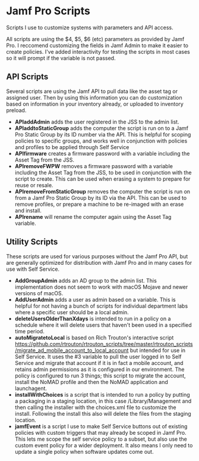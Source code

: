 # Jamf Pro Scripts
Scripts I use to customize systems with parameters and API access.

All scripts are using the $4, $5, $6 (etc) parameters as provided by Jamf Pro. I reccomend customizing the fields in Jamf Admin to make it easier to create policies. I've added interactivity for testing the scripts in most cases so it will prompt if the variable is not passed.

## API Scripts
Several scripts are using the Jamf API to pull data like the asset tag or assigned user. Then by using this information you can do customization based on information in your inventory already, or uploaded to inventory preload.
* **APIaddAdmin** adds the user registered in the JSS to the admin list.
* **APIaddtoStaticGroup** adds the computer the script is run on to a Jamf Pro Static Group by its ID number via the API. This is helpful for scoping policies to specific groups, and works well in conjunction with policies and profiles to be applied through Self Service
* **APIfirmware** creates a firmware password with a variable including the Asset Tag from the JSS.
* **APIremoveFWPW** removes a firmware password with a variable including the Asset Tag from the JSS, to be used in conjunction with the script to create. This can be used when erasing a system to prepare for reuse or resale.
* **APIremoveFromStaticGroup** removes the computer the script is run on from a Jamf Pro Static Group by its ID via the API. This can be used to remove profiles, or prepare a machine to be re-imaged with an erase and install.
* **APIrename** will rename the computer again using the Asset Tag variable.

## Utility Scripts
These scripts are used for various purposes without the Jamf Pro API, but are generally optimized for distribution with Jamf Pro and in many cases for use with Self Service.
* **AddGroupAdmin** adds an AD group to the admin list. This implementation does not seem to work with macOS Mojave and newer versions of macOS.
* **AddUserAdmin** adds a user as admin based on a variable. This is helpful for not having a bunch of scripts for individual department labs where a specific user should be a local admin.
* **deleteUsersOlderThanXdays** is intended to run in a policy on a schedule where it will delete users that haven't been used in a specified time period.
* **autoMigratetoLocal** is based on Rich Trouton's interactive script https://github.com/rtrouton/rtrouton_scripts/tree/master/rtrouton_scripts/migrate_ad_mobile_account_to_local_account but intended for use in Self Service. It uses the #3 variable to pull the user logged in to Self Service and migrate that account if it is in fact a mobile account, and retains admin permissions as it is configured in our environment. The policy is configured to run 3 things; this script to migrate the account, install the NoMAD profile and then the NoMAD application and launchagent.
* **installWithChoices** is a script that is intended to run a policy by putting a packaging in a staging location, in this case /Library/Management and then calling the installer with the choices.xml file to customize the install. Following the install this also will delete the files from the staging location.
* **jamfEvent** is a script I use to make Self Service buttons out of existing policies with custom triggers that may already be scoped in Jamf Pro. This lets me scope the self service policy to a subset, but also use the custom event policy for a wider deployment. It also means I only need to update a single policy when software updates come out.